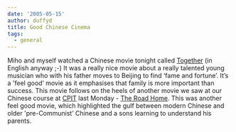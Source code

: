```yaml
---
date: '2005-05-15'
author: duffyd
title: Good Chinese Cinema
tags:
  - general
---
```


Miho and myself watched a Chinese movie tonight called [Together](https://href.li/?http://www.togethermovie.com/) (in English anyway ;-) It was a really nice movie about a really talented young musician who with his father moves to Beijing to find ‘fame and fortune’. It’s a 'feel good’ movie as it emphasises that family is more important than success. This movie follows on the heels of another movie we saw at our Chinese course at [CPIT](https://href.li/?http://www.cpit.ac.nz/) last Monday - [The Road Home](https://href.li/?http://www.allmovieportal.com/m/2001_The_Road_Home77.html). This was another feel good movie, which highlighted the gulf between modern Chinese and older 'pre-Communist’ Chinese and a sons learning to understand his parents.
